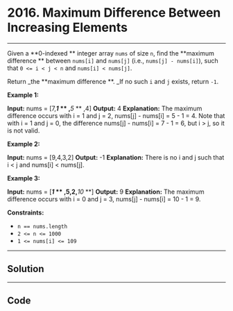 # 2016. Maximum Difference Between Increasing Elements

---

Given a **0-indexed ** integer array `nums` of size `n`, find the **maximum difference ** between `nums[i]` and `nums[j]` (i.e., `nums[j] - nums[i]`), such that `0 <= i < j < n` and `nums[i] < nums[j]`.

Return _the **maximum difference **. _If no such `i` and `j` exists, return `-1`.

 

**Example 1:**


**Input:** nums = [7,**_1_ ** ,**_5_ ** ,4]
**Output:** 4
**Explanation:**
The maximum difference occurs with i = 1 and j = 2, nums[j] - nums[i] = 5 - 1 = 4.
Note that with i = 1 and j = 0, the difference nums[j] - nums[i] = 7 - 1 = 6, but i > j, so it is not valid.


**Example 2:**


**Input:** nums = [9,4,3,2]
**Output:** -1
**Explanation:**
There is no i and j such that i < j and nums[i] < nums[j].


**Example 3:**


**Input:** nums = [**_1_ ** ,5,2,**_10_ **]
**Output:** 9
**Explanation:**
The maximum difference occurs with i = 0 and j = 3, nums[j] - nums[i] = 10 - 1 = 9.


 

**Constraints:**

  * `n == nums.length`
  * `2 <= n <= 1000`
  * `1 <= nums[i] <= 109`

---

## Solution



---

## Code
```python


```
